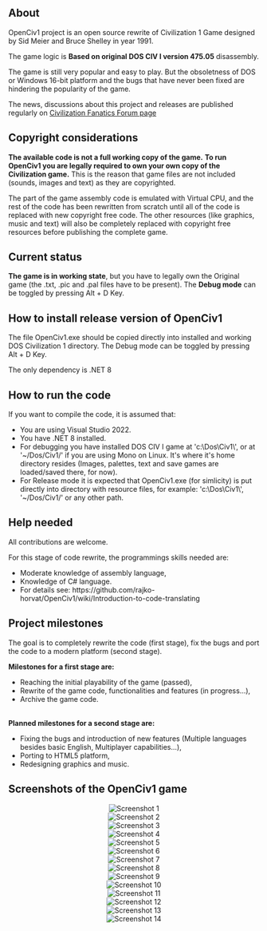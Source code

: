 ## About
<p>OpenCiv1 project is an open source rewrite of Civilization 1 Game designed by Sid Meier and Bruce Shelley in year 1991.</p>
<p>The game logic is <b>Based on original DOS CIV I version 475.05</b> disassembly.</p>
<p>The game is still very popular and easy to play. But the obsoletness of DOS or Windows 16-bit platform 
and the bugs that have never been fixed are hindering the popularity of the game.<p>
<p>The news, discussions about this project and releases are published regularly on <a href="https://forums.civfanatics.com/threads/rewrite-of-civilization-1-source-code-openciv1-project.682623/" target="_blank">Civilization Fanatics Forum page</a></p>

## Copyright considerations
<p><b>The available code is not a full working copy of the game.</b> <b>To run OpenCiv1 you are legally required to own your own copy of the Civilization game.</b> 
This is the reason that game files are not included (sounds, images and text) as they are copyrighted.</p>

<p>The part of the game assembly code is emulated with Virtual CPU, and the rest of the code has been rewritten from scratch 
until all of the code is replaced with new copyright free code. The other resources (like graphics, music and text) 
will also be completely replaced with copyright free resources before publishing the complete game.</p>

## Current status
<p><b>The game is in working state</b>, but you have to legally own the Original game (the .txt, .pic and .pal files have to be present).
The <b>Debug mode</b> can be toggled by pressing Alt + D Key.</p>

## How to install release version of OpenCiv1
<p>The file OpenCiv1.exe should be copied directly into installed and working DOS Civilization 1 directory.
The Debug mode can be toggled by pressing Alt + D Key.</p>

<p>The only dependency is .NET 8</p>

## How to run the code
If you want to compile the code, it is assumed that:
<ul>
<li>You are using Visual Studio 2022.</li>
<li>You have .NET 8 installed.</li>
<li>For debugging you have installed DOS CIV I game at 'c:\Dos\Civ1\', or at '~/Dos/Civ1/' if you are using Mono on Linux.
It's where it's home directory resides (Images, palettes, text and save games are loaded/saved there, for now).</li>
<li>For Release mode it is expected that OpenCiv1.exe (for simlicity) is put directly into directory with resource files, 
for example: 'c:\Dos\Civ1\', '~/Dos/Civ1/' or any other path.</li>
</ul>

## Help needed
<p>All contributions are welcome.</p>
For this stage of code rewrite, the programmings skills needed are:
<ul>
<li>Moderate knowledge of assembly language,</li>
<li>Knowledge of C# language.</li>
<li>For details see: https://github.com/rajko-horvat/OpenCiv1/wiki/Introduction-to-code-translating</li>
</ul>

## Project milestones
<p>The goal is to completely rewrite the code (first stage), fix the bugs and port the code to a modern platform (second stage).</p>
<b>Milestones for a first stage are:</b>
<ul>
<li>Reaching the initial playability of the game (passed),</li>
<li>Rewrite of the game code, functionalities and features (in progress...),</li>
<li>Archive the game code.</li>
</ul><br>
<b>Planned milestones for a second stage are:</b>
<ul>
<li>Fixing the bugs and introduction of new features 
(Multiple languages besides basic English, Multiplayer capabilities...),</li>
<li>Porting to HTML5 platform,</li>
<li>Redesigning graphics and music.</li>
</ul>

## Screenshots of the OpenCiv1 game
<p align="center">
<img src="Screenshots/Screenshot1.png" alt="Screenshot 1" /><br/>
<img src="Screenshots/Screenshot2.png" alt="Screenshot 2" /><br/>
<img src="Screenshots/Screenshot3.png" alt="Screenshot 3" /><br/>
<img src="Screenshots/Screenshot4.png" alt="Screenshot 4" /><br/>
<img src="Screenshots/Screenshot5.png" alt="Screenshot 5" /><br/>
<img src="Screenshots/Screenshot6.png" alt="Screenshot 6" /><br/>
<img src="Screenshots/Screenshot7.png" alt="Screenshot 7" /><br/>
<img src="Screenshots/Screenshot8.png" alt="Screenshot 8" /><br/>
<img src="Screenshots/Screenshot9.png" alt="Screenshot 9" /><br/>
<img src="Screenshots/Screenshot10.png" alt="Screenshot 10" /><br/>
<img src="Screenshots/Screenshot11.png" alt="Screenshot 11" /><br/>
<img src="Screenshots/Screenshot12.png" alt="Screenshot 12" /><br/>
<img src="Screenshots/Screenshot13.png" alt="Screenshot 13" /><br/>
<img src="Screenshots/Screenshot14.png" alt="Screenshot 14" /><br/>
</p>